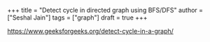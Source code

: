 +++
title = "Detect cycle in directed graph using BFS/DFS"
author = ["Seshal Jain"]
tags = ["graph"]
draft = true
+++

<https://www.geeksforgeeks.org/detect-cycle-in-a-graph/>
